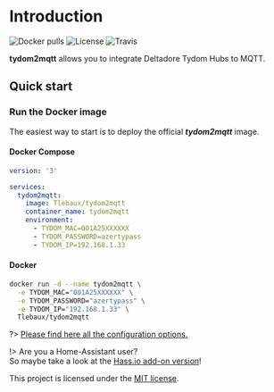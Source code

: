 # Introduction

![Docker pulls](https://img.shields.io/docker/pulls/fmartinou/tydom2mqtt)
![License](https://img.shields.io/github/license/fmartinou/tydom2mqtt)
![Travis](https://img.shields.io/travis/fmartinou/tydom2mqtt/master)

**tydom2mqtt** allows you to integrate Deltadore Tydom Hubs to MQTT.

## Quick start

### Run the Docker image
The easiest way to start is to deploy the official _**tydom2mqtt**_ image.

<!-- tabs:start -->
#### **Docker Compose**
```yaml
version: '3'

services:
  tydom2mqtt:
    image: Tlebaux/tydom2mqtt
    container_name: tydom2mqtt
    environment:
      - TYDOM_MAC=001A25XXXXXX
      - TYDOM_PASSWORD=azertypass
      - TYDOM_IP=192.168.1.33
```
#### **Docker**
```bash
docker run -d --name tydom2mqtt \
  -e TYDOM_MAC="001A25XXXXXX" \
  -e TYDOM_PASSWORD="azertypass" \
  -e TYDOM_IP="192.168.1.33" \  
  Tlebaux/tydom2mqtt
```
<!-- tabs:end -->

?> [Please find here all the configuration options.](/configuration/)

!> Are you a Home-Assistant user? \
So maybe take a look at the [Hass.io add-on version](/hass/)!


This project is licensed under the [MIT license](https://github.com/fmartinou/tydom2mqtt/blob/master/LICENSE).

<!-- GitHub Buttons -->
<script async defer src="https://buttons.github.io/buttons.js"></script>
